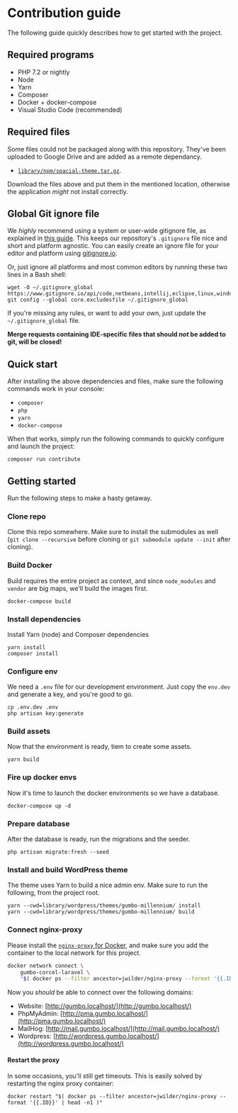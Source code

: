 # Contribution guide

The following guide quickly describes how to get started with the project.

## Required programs

- PHP 7.2 or nightly
- Node
- Yarn
- Composer
- Docker + docker-compose
- Visual Studio Code (recommended)

## Required files

Some files could not be packaged along with this repository. They've been uploaded
to Google Drive and are added as a remote dependancy.

- [`library/npm/spacial-theme.tar.gz`](https://drive.google.com/file/d/1-GkTD3XFdLXYKso81JUp021LQDoHKEqA/view?usp=sharing).

Download the files above and put them in the mentioned location, otherwise the application
*might* not install correctly.

## Global Git ignore file

We *highly* recommend using a system or user-wide gitignore file, as explained
in [this guide][ggi-1]. This keeps our repository's `.gitignore` file nice and
short and platform agnostic. You can easily create an ignore file for your
editor and platform using [gitignore.io][ggi-2].

Or, just ignore all platforms and most common editors by running these two lines
in a Bash shell:

```
wget -O ~/.gitignore_global https://www.gitignore.io/api/code,netbeans,intellij,eclipse,linux,windows,macos
git config --global core.excludesfile ~/.gitignore_global
```

If you're missing any rules, or want to add your own, just update the
`~/.gitignore_global` file.

**Merge requests containing IDE-specific files that should *not* be added to
git, will be closed!**

[ggi-1]: https://help.github.com/articles/ignoring-files/#create-a-global-gitignore
[ggi-2]: https://www.gitignore.io/

## Quick start

After installing the above dependencies and files, make sure the following commands work
in your console:

- `composer`
- `php`
- `yarn`
- `docker-compose`

When that works, simply run the following commands to quickly configure and
launch the project:

```
composer run contribute
```

## Getting started

Run the following steps to make a hasty getaway.

### Clone repo

Clone this repo somewhere. Make sure to install the submodules as well (`git
clone --recursive` before cloning or `git submodule update --init` after
cloning).

### Build Docker

Build requires the entire project as context, and since `node_modules` and
`vendor` are big maps, we'll build the images first.

```
docker-compose build
```

### Install dependencies

Install Yarn (node) and Composer dependencies

```
yarn install
composer install
```

### Configure env

We need a `.env` file for our development environment. Just copy the `env.dev`
and generate a key, and you're good to go.

```
cp .env.dev .env
php artisan key:generate
```

### Build assets

Now that the environment is ready, tiem to create some assets.

```
yarn build
```

### Fire up docker envs

Now it's time to launch the docker environments so we have a database.

```
docker-compose up -d
```

### Prepare database

After the database is ready, run the migrations and the seeder.

```
php artisan migrate:fresh --seed
```

### Install and build WordPress theme

The theme uses Yarn to build a nice admin env. Make sure to run the following,
from the project root.

```
yarn --cwd=library/wordpress/themes/gumbo-millennium/ install
yarn --cwd=library/wordpress/themes/gumbo-millennium/ build
```

### Connect nginx-proxy

Please install the [`nginx-proxy` for Docker](https://github.com/jwilder/nginx-proxy),
and make sure you add the container to the local network for this project.

```bash
docker network connect \
    gumbo-corcel-laravel \
    "$( docker ps --filter ancestor=jwilder/nginx-proxy --format '{{.ID}}' | head -n1 )"
```

Now you *should* be able to connect over the following domains:

- Website: [http://gumbo.localhost/](http://gumbo.localhost/)
- PhpMyAdmin: [http://pma.gumbo.localhost/](http://pma.gumbo.localhost/)
- MailHog: [http://mail.gumbo.localhost/](http://mail.gumbo.localhost/)
- Wordpress: [http://wordpress.gumbo.localhost/](http://wordpress.gumbo.localhost/)

#### Restart the proxy

In some occasions, you'll still get timeouts. This is easily solved by restarting the nginx proxy
container:

```
docker restart "$( docker ps --filter ancestor=jwilder/nginx-proxy --format '{{.ID}}' | head -n1 )"
```
